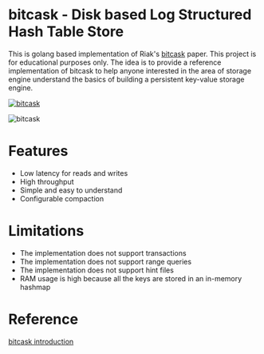 # bitcask - Disk based Log Structured Hash Table Store
This is golang based implementation of Riak's [bitcask](https://riak.com/assets/bitcask-intro.pdf) paper. This project is for educational purposes only. The idea is to 
provide a reference implementation of bitcask to help anyone interested in the area of storage engine understand the basics of building a persistent key-value storage engine.

[![bitcask](https://github.com/SarthakMakhija/bitcask/actions/workflows/build.yml/badge.svg)](https://github.com/SarthakMakhija/bitcask/actions/workflows/build.yml)

![bitcask](https://user-images.githubusercontent.com/21108320/235445730-4ed5e92c-b459-4e11-b7fd-6640251b4112.png)

# Features
- Low latency for reads and writes
- High throughput
- Simple and easy to understand
- Configurable compaction

# Limitations
- The implementation does not support transactions
- The implementation does not support range queries
- The implementation does not support hint files
- RAM usage is high because all the keys are stored in an in-memory hashmap

# Reference
[bitcask introduction](https://riak.com/assets/bitcask-intro.pdf)
